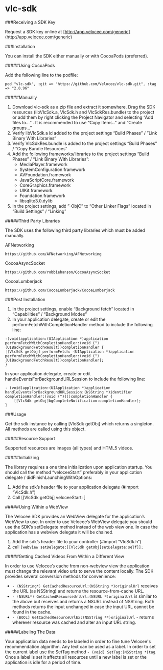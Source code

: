vlc-sdk
=======

###Receiving a SDK Key

Request a SDK key online at [http://app.velocee.com/generic](http://app.velocee.com/generic)



###Installation


You can install the SDK either manually or with CocoaPods (preferred).

#####Using CocoaPods

Add the following line to the podfile:
```
pod "vlc-sdk", :git => "https://github.com/Velocee/vlc-sdk.git", :tag => "2.0.96"
```

#####Manually

1. Download vlc-sdk as a zip file and extract it somewhere. Drag the SDK resources (libVlcSdk.a, VlcSdk.h and VlcSdkRes.bundle) to the project or add them by right clicking the Project Navigator and selecting “Add files to...“ . It is recommended to use “Copy Items..” and “Create groups…”
2. Verify libVlcSdk.a id added to the project settings “Build Phases” / ”Link Binary With Libraries”
3. Verify VlcSdkRes.bundle is added to the project settings “Build Phases” / “Copy Bundle Resources”
4. Add the following frameworks/libraries to the project settings “Build Phases” / “Link Binary With Libraries”:
    - MediaPlayer.framework
    - SystemConfiguration.framework
    - AVFoundation.framework
    - JavaScriptCore.framework
    - CoreGraphics.framework
    - UIKit.framework
    - Foundation.framework
    - libsqlite3.0.dylib
5. In the project settings, add ”-ObjC” to “Other Linker Flags” located in “Build Settings” / “Linking”


#####Third Party Libraries

The SDK uses the following third party libraries which must be added manually.

AFNetworking
```
https://github.com/AFNetworking/AFNetworking
```

CocoaAsyncSocket
```
https://github.com/robbiehanson/CocoaAsyncSocket
```

CocoaLumberjack
```
https://github.com/CocoaLumberjack/CocoaLumberjack
```


###Post Installation


1. In the project settings, enable “Background fetch” located in “Capabilities” / “Background Modes”
2. In your application delegate, create or edit the performFetchWithCompletionHandler method to include the following line:
```
-(void)application:(UIApplication *)application performFetchWithCompletionHandler:(void (^)(UIBackgroundFetchResult))completionHandler {
[[VlcSdk getObj] performFetch: (UIApplication *)application performFetchWithCompletionHandler:(void (^)(UIBackgroundFetchResult))completionHandler];
}
```
In your application delegate, create or edit handleEventsForBackgroundURLSession to include the following line:
```
- (void)application:(UIApplication *)application handleEventsForBackgroundURLSession:(NSString *)identifier completionHandler:(void (^)())completionHandler {
    [[VlcSdk getObj]bgCompleteNotification:completionHandler];
}
```


###Usage


Get the sdk instance by calling [VlcSdk getObj] which returns a singleton. All methods are called using this object.


#####Resource Support

Supported resources are images (all types) and HTML5 videos.


#####Initializing


The library requires a one time initialization upon application startup. You should call the method “veloceeStart” preferably in your application delegate / didFinishLaunchingWithOptions:

1. Add the sdk’s header file to your application delegate (#import “VlcSdk.h”)
2. Call [[VlcSdk getObj] veloceeStart: <your SDK key> ]


#####Using Within a WebView

The Velocee SDK provides an WebView delegate for the application’s WebView to use. In order to use Velocee’s WebView delegate you should use the SDK’s setDelegate method instead of the web view one. In case the application has a webview delegate it will be chained.

1. Add the sdk’s header file to your controller (#import “VlcSdk.h”)
2. call ```[webView setDelegate:[[VlcSdk getObj]setDelegate:self]];```


#####Getting Cached Videos From Within a Different View

In order to use Velocee’s cache from non-webview view the application must change the relevant video urls to serve the content locally. The SDK provides several conversion methods for convenience: 
* ```- (NSString*) GetCachedResourceUrl:(NSString *)originalUrl``` receives the URL (as NSString) and returns the resource-from-cache URL.
* ```- (NSURL*) GetCachedResourceUrlUrl:(NSURL *)originalUrl``` is similar to the above but receives and returns a NSURL instead of NSString.
Both methods returns the input unchanged in case the input URL cannot be found in the cache. 
* ```- (BOOL) GetCachedResourceUrlEx:(NSString **)originalUrl``` - returns wherever resource was cached and alter an input URL string.


#####Labeling The Data

Your application data needs to be labeled in order to fine tune Velocee's recommendation algorithm. Any text can be used as a label. In order to set the current label use the SetTag method ```- (void) SetTag:(NSString *)tag```.
Once a label is set it affects all resources until a new label is set or the application is idle for a period of time.
